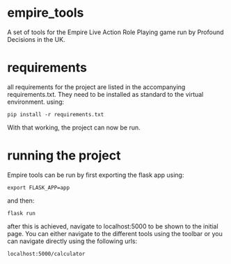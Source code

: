 # empire_tools
A set of tools for the Empire Live Action Role Playing game run by Profound Decisions in the UK.

# requirements
all requirements for the project are listed in the accompanying requirements.txt. They need to be installed as standard to the virtual environment. using:

    pip install -r requirements.txt

With that working, the project can now be run.

# running the project
Empire tools can be run by first exporting the flask app using:

    export FLASK_APP=app

and then:

    flask run

after this is achieved, navigate to localhost:5000 to be shown to the initial page. You can either navigate to the different tools using the toolbar or you can navigate directly using the following urls:

    localhost:5000/calculator